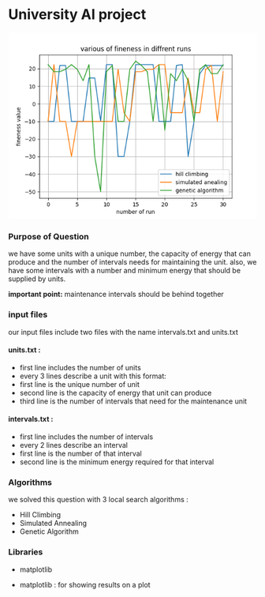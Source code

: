 # University AI project

![Example Output](https://github.com/shervindadashzade/university-ai/blob/master/example_output.png)

### Purpose of Question

we have some units with a unique number, the capacity of energy that can produce and the number of intervals needs for maintaining the unit.
also, we have some intervals with a number and minimum energy that should be supplied by units.

**important point:** maintenance intervals should be behind together

### input files

our input files include two files with the name intervals.txt and units.txt

#### units.txt :

- first line includes the number of units
- every 3 lines describe a unit with this format:
- first line is the unique number of unit
- second line is the capacity of energy that unit can produce
- third line is the number of intervals that need for the maintenance unit

#### intervals.txt :

- first line includes the number of intervals
- every 2 lines describe an interval
- first line is the number of that interval
- second line is the minimum energy required for that interval

### Algorithms

we solved this question with 3 local search algorithms :


- Hill Climbing
- Simulated Annealing
- Genetic Algorithm

### Libraries
 - matplotlib


- matplotlib : for showing results on a plot
